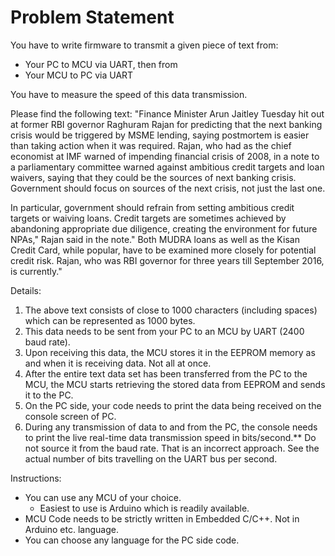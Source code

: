 # Problem Statement

You have to write firmware to transmit a given piece of text from:

- Your PC to MCU via UART, then from
- Your MCU to PC via UART

You have to measure the speed of this data transmission.

Please find the following text:
"Finance Minister Arun Jaitley Tuesday hit out at former RBI governor Raghuram Rajan for 
predicting that the next banking crisis would be triggered by MSME lending, saying postmortem is
easier than taking action when it was required. Rajan, who had as the chief economist at IMF
warned of impending financial crisis of 2008, in a note to a parliamentary committee warned 
against ambitious credit targets and loan waivers, saying that they could be the sources of next banking 
crisis. Government should focus on sources of the next crisis, not just the last one.

In particular, government should refrain from setting ambitious credit targets or waiving loans.
Credit targets are sometimes achieved by abandoning appropriate due diligence, creating the 
environment for future NPAs," Rajan said in the note." Both MUDRA loans as well as the Kisan
Credit Card, while popular, have to be examined more closely for potential credit risk. Rajan, who 
was RBI governor for three years till September 2016, is currently."

Details:
1. The above text consists of close to 1000 characters (including spaces) which can be represented as 1000 bytes. 
2. This data needs to be sent from your PC to an MCU by UART (2400 baud rate). 
3. Upon receiving this data, the MCU stores it in the EEPROM memory as and when it is receiving data. Not all at once.
4. After the entire text data set has been transferred from the PC to the MCU, the MCU starts retrieving the stored data from EEPROM and sends it to the PC. 
5. On the PC side, your code needs to print the data being received on the console screen of PC.
6. During any transmission of data to and from the PC, the console needs to print the live real-time
   data transmission speed in bits/second.** Do not source it from the baud rate. That is an
   incorrect approach. See the actual number of bits travelling on the UART bus per second.

Instructions:
- You can use any MCU of your choice.
  - Easiest to use is Arduino which is readily available.
- MCU Code needs to be strictly written in Embedded C/C++. Not in Arduino etc. language.
- You can choose any language for the PC side code.

